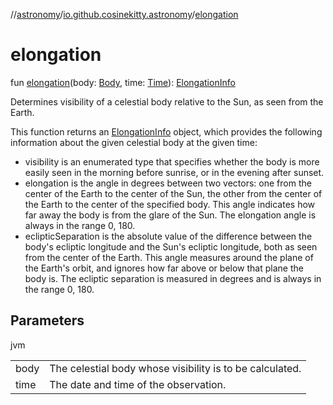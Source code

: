 //[astronomy](../../index.md)/[io.github.cosinekitty.astronomy](index.md)/[elongation](elongation.md)

# elongation

fun [elongation](elongation.md)(body: [Body](-body/index.md), time: [Time](-time/index.md)): [ElongationInfo](-elongation-info/index.md)

Determines visibility of a celestial body relative to the Sun, as seen from the Earth.

This function returns an [ElongationInfo](-elongation-info/index.md) object, which provides the following information about the given celestial body at the given time:

- 
   visibility is an enumerated type that specifies whether the body is more easily seen     in the morning before sunrise, or in the evening after sunset.
- 
   elongation is the angle in degrees between two vectors: one from the center of the Earth to the     center of the Sun, the other from the center of the Earth to the center of the specified body.     This angle indicates how far away the body is from the glare of the Sun.     The elongation angle is always in the range 0, 180.
- 
   eclipticSeparation is the absolute value of the difference between the body's ecliptic longitude and the Sun's ecliptic longitude, both as seen from the center of the Earth. This angle measures around the plane of the Earth's orbit, and ignores how far above or below that plane the body is. The ecliptic separation is measured in degrees and is always in the range 0, 180.

## Parameters

jvm

| | |
|---|---|
| body | The celestial body whose visibility is to be calculated. |
| time | The date and time of the observation. |
